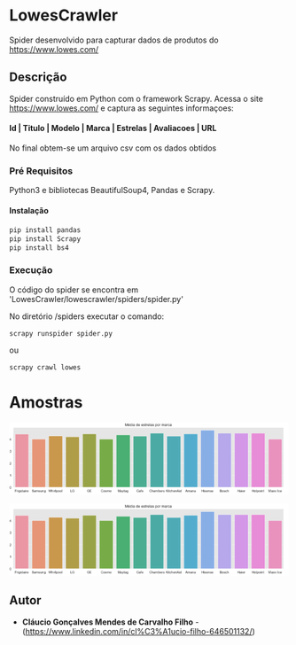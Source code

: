 # LowesCrawler
Spider desenvolvido para capturar dados de produtos do https://www.lowes.com/

## Descrição 
Spider construído em Python com o framework Scrapy. Acessa o site https://www.lowes.com/ e captura as seguintes informaçoes:
#### Id | Titulo | Modelo | Marca | Estrelas | Avaliacoes | URL

No final obtem-se um arquivo csv com os dados obtidos

### Pré Requisitos

Python3 e bibliotecas BeautifulSoup4, Pandas e Scrapy.

#### Instalação
```
pip install pandas
pip install Scrapy
pip install bs4
```

### Execução
O código do spider se encontra em 'LowesCrawler/lowescrawler/spiders/spider.py'

No diretório /spiders executar o comando:
```
scrapy runspider spider.py
```
ou
```
scrapy crawl lowes
```


# Amostras
![alt Text](https://github.com/clauciof/imagens/blob/master/analise1.png)


![alt Text](https://github.com/clauciof/imagens/blob/master/analise1.png)


## Autor

* **Cláucio Gonçalves Mendes de Carvalho Filho** - (https://www.linkedin.com/in/cl%C3%A1ucio-filho-646501132/)

